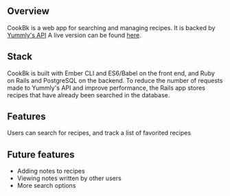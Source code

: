 ## Overview

CookBk is a web app for searching and managing recipes. It is backed by [Yummly's API](https://developer.yummly.com/)
A live version can be found [here](https://cook-bk.herokuapp.com/).

## Stack

CookBk is built with Ember CLI and ES6/Babel on the front end, and Ruby on Rails and PostgreSQL on the backend.
To reduce the number of requests made to Yummly's API and improve performance, the Rails app stores recipes that
have already been searched in the database.

## Features

Users can search for recipes, and track a list of favorited recipes

## Future features

  * Adding notes to recipes
  * Viewing notes written by other users
  * More search options

